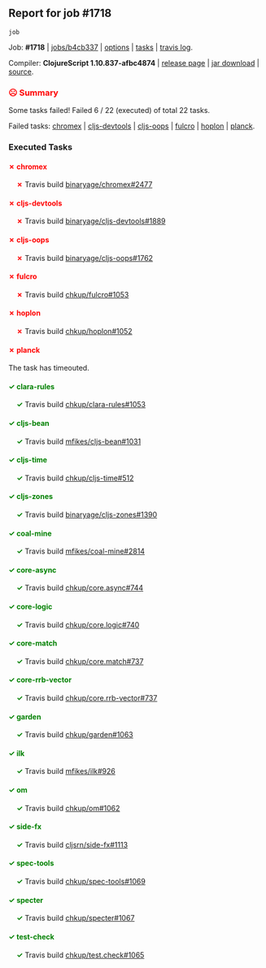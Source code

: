 ## Report for job #1718
```
job
```


Job: **#1718** | [jobs/b4cb337](https://github.com/cljs-oss/canary/commit/b4cb33737691d5fc5b7d701be2fbce6b33b99ce0) | [options](options.edn) | [tasks](tasks.edn) | [travis log](https://travis-ci.org/cljs-oss/canary/builds/762948274).

Compiler: **ClojureScript 1.10.837-afbc4874** | [release page](https://github.com/cljs-oss/canary/releases/tag/r1.10.837-afbc4874) | [jar download](https://github.com/cljs-oss/canary/releases/download/r1.10.837-afbc4874/clojurescript-1.10.837-afbc4874.jar) | [source](https://github.com/clojure/clojurescript/commit/afbc4874518e26b800386ba2927fa532b2df7d90).

### <b style='color:red'>☹ Summary</b>

Some tasks failed! Failed 6 / 22 (executed) of total 22 tasks.

Failed tasks: [chromex](#-chromex) | [cljs-devtools](#-cljs-devtools) | [cljs-oops](#-cljs-oops) | [fulcro](#-fulcro) | [hoplon](#-hoplon) | [planck](#-planck).

### Executed Tasks

#### <b style='color:red'>&#x2717; chromex</b>
&nbsp;&nbsp;&nbsp;&nbsp;<b style='color:red'>&#x2717;</b> Travis build [binaryage/chromex#2477](https://travis-ci.org/binaryage/chromex/builds/762948519)<br>

#### <b style='color:red'>&#x2717; cljs-devtools</b>
&nbsp;&nbsp;&nbsp;&nbsp;<b style='color:red'>&#x2717;</b> Travis build [binaryage/cljs-devtools#1889](https://travis-ci.org/binaryage/cljs-devtools/builds/762948530)<br>

#### <b style='color:red'>&#x2717; cljs-oops</b>
&nbsp;&nbsp;&nbsp;&nbsp;<b style='color:red'>&#x2717;</b> Travis build [binaryage/cljs-oops#1762](https://travis-ci.org/binaryage/cljs-oops/builds/762948532)<br>

#### <b style='color:red'>&#x2717; fulcro</b>
&nbsp;&nbsp;&nbsp;&nbsp;<b style='color:red'>&#x2717;</b> Travis build [chkup/fulcro#1053](https://travis-ci.org/chkup/fulcro/builds/762948613)<br>

#### <b style='color:red'>&#x2717; hoplon</b>
&nbsp;&nbsp;&nbsp;&nbsp;<b style='color:red'>&#x2717;</b> Travis build [chkup/hoplon#1052](https://travis-ci.org/chkup/hoplon/builds/762948622)<br>

#### <b style='color:red'>&#x2717; planck</b>
The task has timeouted.

#### <b style='color:green'>&#x2713; clara-rules</b>
&nbsp;&nbsp;&nbsp;&nbsp;<b style='color:green'>&#x2713;</b> Travis build [chkup/clara-rules#1053](https://travis-ci.org/chkup/clara-rules/builds/762948524)<br>

#### <b style='color:green'>&#x2713; cljs-bean</b>
&nbsp;&nbsp;&nbsp;&nbsp;<b style='color:green'>&#x2713;</b> Travis build [mfikes/cljs-bean#1031](https://travis-ci.org/mfikes/cljs-bean/builds/762948526)<br>

#### <b style='color:green'>&#x2713; cljs-time</b>
&nbsp;&nbsp;&nbsp;&nbsp;<b style='color:green'>&#x2713;</b> Travis build [chkup/cljs-time#512](https://travis-ci.org/chkup/cljs-time/builds/762948534)<br>

#### <b style='color:green'>&#x2713; cljs-zones</b>
&nbsp;&nbsp;&nbsp;&nbsp;<b style='color:green'>&#x2713;</b> Travis build [binaryage/cljs-zones#1390](https://travis-ci.org/binaryage/cljs-zones/builds/762948539)<br>

#### <b style='color:green'>&#x2713; coal-mine</b>
&nbsp;&nbsp;&nbsp;&nbsp;<b style='color:green'>&#x2713;</b> Travis build [mfikes/coal-mine#2814](https://travis-ci.org/mfikes/coal-mine/builds/762948548)<br>

#### <b style='color:green'>&#x2713; core-async</b>
&nbsp;&nbsp;&nbsp;&nbsp;<b style='color:green'>&#x2713;</b> Travis build [chkup/core.async#744](https://travis-ci.org/chkup/core.async/builds/762948562)<br>

#### <b style='color:green'>&#x2713; core-logic</b>
&nbsp;&nbsp;&nbsp;&nbsp;<b style='color:green'>&#x2713;</b> Travis build [chkup/core.logic#740](https://travis-ci.org/chkup/core.logic/builds/762948566)<br>

#### <b style='color:green'>&#x2713; core-match</b>
&nbsp;&nbsp;&nbsp;&nbsp;<b style='color:green'>&#x2713;</b> Travis build [chkup/core.match#737](https://travis-ci.org/chkup/core.match/builds/762948570)<br>

#### <b style='color:green'>&#x2713; core-rrb-vector</b>
&nbsp;&nbsp;&nbsp;&nbsp;<b style='color:green'>&#x2713;</b> Travis build [chkup/core.rrb-vector#737](https://travis-ci.org/chkup/core.rrb-vector/builds/762948602)<br>

#### <b style='color:green'>&#x2713; garden</b>
&nbsp;&nbsp;&nbsp;&nbsp;<b style='color:green'>&#x2713;</b> Travis build [chkup/garden#1063](https://travis-ci.org/chkup/garden/builds/762948671)<br>

#### <b style='color:green'>&#x2713; ilk</b>
&nbsp;&nbsp;&nbsp;&nbsp;<b style='color:green'>&#x2713;</b> Travis build [mfikes/ilk#926](https://travis-ci.org/mfikes/ilk/builds/762948679)<br>

#### <b style='color:green'>&#x2713; om</b>
&nbsp;&nbsp;&nbsp;&nbsp;<b style='color:green'>&#x2713;</b> Travis build [chkup/om#1062](https://travis-ci.org/chkup/om/builds/762948665)<br>

#### <b style='color:green'>&#x2713; side-fx</b>
&nbsp;&nbsp;&nbsp;&nbsp;<b style='color:green'>&#x2713;</b> Travis build [cljsrn/side-fx#1113](https://travis-ci.org/cljsrn/side-fx/builds/762948687)<br>

#### <b style='color:green'>&#x2713; spec-tools</b>
&nbsp;&nbsp;&nbsp;&nbsp;<b style='color:green'>&#x2713;</b> Travis build [chkup/spec-tools#1069](https://travis-ci.org/chkup/spec-tools/builds/762948635)<br>

#### <b style='color:green'>&#x2713; specter</b>
&nbsp;&nbsp;&nbsp;&nbsp;<b style='color:green'>&#x2713;</b> Travis build [chkup/specter#1067](https://travis-ci.org/chkup/specter/builds/762948653)<br>

#### <b style='color:green'>&#x2713; test-check</b>
&nbsp;&nbsp;&nbsp;&nbsp;<b style='color:green'>&#x2713;</b> Travis build [chkup/test.check#1065](https://travis-ci.org/chkup/test.check/builds/762948657)<br>